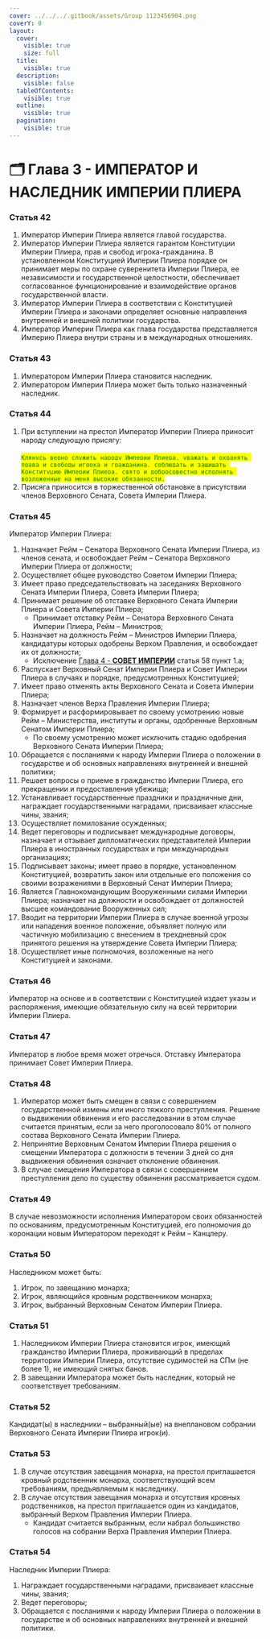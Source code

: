 ```yaml
---
cover: ../../../.gitbook/assets/Group 1123456904.png
coverY: 0
layout:
  cover:
    visible: true
    size: full
  title:
    visible: true
  description:
    visible: false
  tableOfContents:
    visible: true
  outline:
    visible: true
  pagination:
    visible: true
---
```


# 🗂️ Глава 3 - ИМПЕРАТОР И НАСЛЕДНИК ИМПЕРИИ ПЛИЕРА

### **Статья 42**

1. Император Империи Плиера является главой государства.
2. Император Империи Плиера является гарантом Конституции Империи Плиера, прав и свобод игрока-гражданина. В установленном Конституцией Империи Плиера порядке он принимает меры по охране суверенитета Империи Плиера, ее независимости и государственной целостности, обеспечивает согласованное функционирование и взаимодействие органов государственной власти.
3. Император Империи Плиера в соответствии с Конституцией Империи Плиера и законами определяет основные направления внутренней и внешней политики государства.
4. Император Империи Плиера как глава государства представляется Империю Плиера внутри страны и в международных отношениях.

### **Статья 43**

1. Императором Империи Плиера становится наследник.
2. Императором Империи Плиера может быть только назначенный наследник.

### **Статья 44**

1. При вступлении на престол Император Империи Плиера приносит народу следующую присягу:  \
   \
   <mark style="color:green;">`Клянусь верно служить народу Империи Плиера, уважать и охранять права и свободы игрока и гражданина, соблюдать и защищать Конституцию Империи Плиера, свято и добросовестно исполнять возложенные на меня высокие обязанности.`</mark>
2. Присяга приносится в торжественной обстановке в присутствии членов Верховного Сената, Совета Империи Плиера.

### **Статья 45**

Император Империи Плиера:

1. Назначает Рейм – Сенатора Верховного Сената Империи Плиера, из членов сената, и освобождает Рейм – Сенатора Верховного Империи Плиера от должности;
2. Осуществляет общее руководство Советом Империи Плиера;
3. Имеет право председательствовать на заседаниях Верховного Сената Империи Плиера, Совета Империи Плиера;
4. Принимает решение об отставке Верховного Сената Империи Плиера и Совета Империи Плиера;
   * Принимает отставку Рейм – Сенатора Верховного Сената Империи Плиера, Рейм – Министров;
5. Назначает на должность Рейм – Министров Империи Плиера, кандидатуры которых одобрены Верхом Правления, и освобождает их от должности;
   * Исключение [Глава 4 - **СОВЕТ ИМПЕРИИ**](4.md) статья 58 пункт 1.a;
6. Распускает Верховный Сенат Империи Плиера и Совет Империи Плиера в случаях и порядке, предусмотренных Конституцией;
7. Имеет право отменять акты Верховного Сената и Совета Империи Плиера;
8. Назначает членов Верха Правления Империи Плиера;
9. Формирует и расформировывает по своему усмотрению новые Рейм – Министерства, институты и органы, одобренные Верховным Сенатом Империи Плиера;
   * По своему усмотрению может исключить стадию одобрения Верховного Сената Империи Плиера;
10. Обращается с посланиями к народу Империи Плиера о положении в государстве и об основных направлениях внутренней и внешней политики;
11. Решает вопросы о приеме в гражданство Империи Плиера, его прекращении и предоставления убежища;
12. Устанавливает государственные праздники и праздничные дни, награждает государственными наградами, присваивает классные чины, звания;
13. Осуществляет помилование осужденных;
14. Ведет переговоры и подписывает международные договоры, назначает и отзывает дипломатических представителей Империи Плиера в иностранных государствах и при международных организациях;
15. Подписывает законы; имеет право в порядке, установленном Конституцией, возвратить закон или отдельные его положения со своими возражениями в Верховный Сенат Империи Плиера;
16. Является Главнокомандующим Вооруженными силами Империи Плиера; назначает на должности и освобождает от должностей высшее командование Вооруженных сил;
17. Вводит на территории Империи Плиера в случае военной угрозы или нападения военное положение, объявляет полную или частичную мобилизацию с внесением в трехдневный срок принятого решения на утверждение Совета Империи Плиера;
18. Осуществляет иные полномочия, возложенные на него Конституцией и законами.

### **Статья 46**

Император на основе и в соответствии с Конституцией издает указы и распоряжения, имеющие обязательную силу на всей территории Империи Плиера.

### **Статья 47**

Император в любое время может отречься. Отставку Императора принимает Совет Империи Плиера.

### **Статья 48**

1. Император может быть смещен в связи с совершением государственной измены или иного тяжкого преступления. Решение о выдвижении обвинения и его расследовании в этом случае считается принятым, если за него проголосовало 80% от полного состава Верховного Сената Империи Плиера.
2. Непринятие Верховным Сенатом Империи Плиера решения о смещении Императора с должности в течении 3 дней со дня выдвижения обвинения означает отклонение обвинения.
3. В случае смещения Императора в связи с совершением преступления дело по существу обвинения рассматривается судом.

### **Статья 49**

В случае невозможности исполнения Императором своих обязанностей по основаниям, предусмотренным Конституцией, его полномочия до коронации новым Императором переходят к Рейм – Канцлеру.

### **Статья 50**

Наследником может быть:

1. Игрок, по завещанию монарха;
2. Игрок, являющийся кровным родственником монарха;
3. Игрок, выбранный Верховным Сенатом Империи Плиера.

### **Статья 51**

1. Наследником Империи Плиера становится игрок, имеющий гражданство Империи Плиера, проживающий в пределах территории Империи Плиера, отсутствие судимостей на СПм (не более 1), не имеющий снятых банов.
2. В завещании Императора может быть наследник, который не соответствует требованиям.

### **Статья 52**

Кандидат(ы) в наследники – выбранный(ые) на внеплановом собрании Верховного Сената Империи Плиера игрок(и).

### **Статья 53**

1. В случае отсутствия завещания монарха, на престол приглашается кровный родственник монарха, соответствующий всем требованиям, предъявляемым к наследнику.
2. В случае отсутствия завещания монарха и отсутствия кровных родственников, на престол приглашается один из кандидатов, выбранный Верхом Правления Империи Плиера.
   * Кандидат считается выбранным, если набрал большинство голосов на собрании Верха Правления Империи Плиера.

### **Статья 54**

Наследник Империи Плиера:

1. Награждает государственными наградами, присваивает классные чины, звания;
2. Ведет переговоры;
3. Обращается с посланиями к народу Империи Плиера о положении в государстве и об основных направлениях внутренней и внешней политики.
